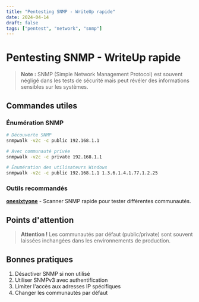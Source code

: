 ```yaml
---
title: "Pentesting SNMP - WriteUp rapide"
date: 2024-04-14
draft: false
tags: ["pentest", "network", "snmp"]
---
```


# Pentesting SNMP - WriteUp rapide

> **Note :** SNMP (Simple Network Management Protocol) est souvent négligé dans les tests de sécurité mais peut révéler des informations sensibles sur les systèmes.

## Commandes utiles

### Énumération SNMP
```bash
# Découverte SNMP
snmpwalk -v2c -c public 192.168.1.1

# Avec communauté privée
snmpwalk -v2c -c private 192.168.1.1

# Énumération des utilisateurs Windows
snmpwalk -v2c -c public 192.168.1.1 1.3.6.1.4.1.77.1.2.25
```

### Outils recommandés

**[onesixtyone](https://github.com/trailofbits/onesixtyone)** - Scanner SNMP rapide pour tester différentes communautés.

## Points d'attention

> **Attention !** Les communautés par défaut (public/private) sont souvent laissées inchangées dans les environnements de production.

## Bonnes pratiques

1. Désactiver SNMP si non utilisé
2. Utiliser SNMPv3 avec authentification
3. Limiter l'accès aux adresses IP spécifiques
4. Changer les communautés par défaut